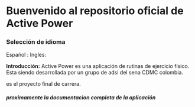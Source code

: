 # Buenvenido al repositorio oficial de Active Power
### Selección de idioma
Español :
Ingles:

**Introducción:**
Active Power es una aplicación de rutinas de ejercicio físico.
Esta siendo desarrollada por un grupo de adsi del sena CDMC colombia.

es el proyecto final de carrera.

##### proximamente la documentacion completa de la aplicación
